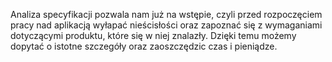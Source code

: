 
Analiza specyfikacji pozwala nam już na wstępie, czyli przed rozpoczęciem pracy nad aplikacją wyłapać nieścisłości oraz zapoznać się z wymaganiami dotyczącymi produktu, które się w niej znalazły. Dzięki temu możemy dopytać o istotne szczegóły oraz zaoszczędzic czas i pieniądze.
